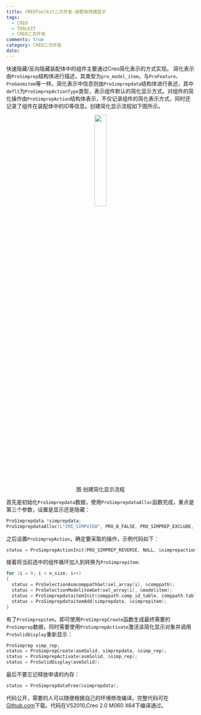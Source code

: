 ```yaml
---
title: CREOToolkit二次开发-装配体快捷显示
tags:
  - CREO
  - TOOLKIT
  - CREO二次开发
comments: true
category: CREO二次开发
date:
---
```


快速隐藏/反向隐藏装配体中的组件主要通过Creo简化表示的方式实现。
简化表示由`ProSimprep`结构体进行描述，其类型为`pro_model_item`，与`ProFeature`、`ProGeomitem`等一样。简化表示中信息则由`ProSimprepdata`结构体进行表述，其中`deflt`为`ProSimprepActionType`类型，表示组件默认的简化显示方式。对组件的简化操作由`ProSimprepAction`结构体表示，不仅记录组件的简化表示方式，同时还记录了组件在装配体中的ID等信息。创建简化显示流程如下图所示。

<div align="center">
    <img src="/img/proe/kjxs.png" style="width:25%" align="center"/>
    <p>图 创建简化显示流程</p>
</div>

首先是初始化`ProSimprepdata`数据，使用`ProSimprepdataAlloc`函数完成，重点是第三个参数，设置是显示还是隐藏：

```c
ProSimprepdata *simprepdata;
ProSimprepdataAlloc(L"IMI_SIMPVIEW", PRO_B_FALSE, PRO_SIMPREP_EXCLUDE, &simprepdata);
```

之后设置`ProSimprepAction`，确定要采取的操作，示例代码如下：

```c
status = ProSimprepActionInit(PRO_SIMPREP_REVERSE, NULL, &simprepaction);
```

接着将当前选中的组件循环加入到转换为`ProSimprepitem`:

```c
for (i = 0; i < n_size; i++)
{
  status = ProSelectionAsmcomppathGet(sel_array[i], &comppath);
  status = ProSelectionModelitemGet(sel_array[i], &modelitem);
  status = ProSimprepdataitemInit(comppath.comp_id_table, comppath.table_num, modelitem.id, &simprepaction, &simprepitem);
  status = ProSimprepdataitemAdd(simprepdata, &simprepitem);
}
```

有了`ProSimprepitem`，即可使用`ProSimprepCreate`函数生成最终需要的`ProSimprep`数据，同时需要使用`ProSimprepActivate`激活该简化显示对象并调用`ProSolidDisplay`重新显示：

```c
ProSimprep simp_rep;
status = ProSimprepCreate(asmSolid, simprepdata, &simp_rep);
status = ProSimprepActivate(asmSolid, &simp_rep);
status = ProSolidDisplay(asmSolid);
```

最后不要忘记释放申请的内存：

```c
status = ProSimprepdataFree(&simprepdata);
```


代码公开，需要的人可以随便根据自己的环境修改编译。完整代码可在<a href="https://github.com/slacker-HD/creo_toolkit" target="_blank">Github.com</a>下载。代码在VS2010,Creo 2.0 M060 X64下编译通过。
